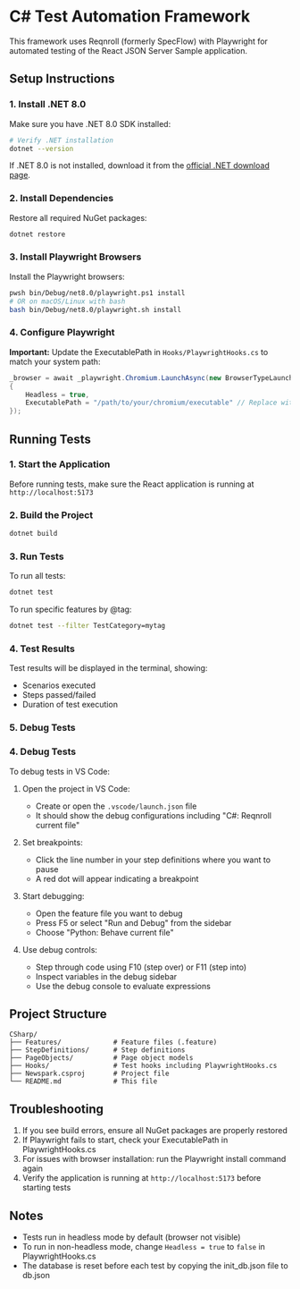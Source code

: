 # C# Test Automation Framework

This framework uses Reqnroll (formerly SpecFlow) with Playwright for automated testing of the React JSON Server Sample application.

## Setup Instructions

### 1. Install .NET 8.0

Make sure you have .NET 8.0 SDK installed:

```bash
# Verify .NET installation
dotnet --version
```

If .NET 8.0 is not installed, download it from the [official .NET download page](https://dotnet.microsoft.com/download/dotnet/8.0).

### 2. Install Dependencies

Restore all required NuGet packages:

```bash
dotnet restore
```

### 3. Install Playwright Browsers

Install the Playwright browsers:

```bash
pwsh bin/Debug/net8.0/playwright.ps1 install
# OR on macOS/Linux with bash
bash bin/Debug/net8.0/playwright.sh install
```

### 4. Configure Playwright

**Important:** Update the ExecutablePath in `Hooks/PlaywrightHooks.cs` to match your system path:

```csharp
_browser = await _playwright.Chromium.LaunchAsync(new BrowserTypeLaunchOptions
{
    Headless = true,
    ExecutablePath = "/path/to/your/chromium/executable" // Replace with your path
});
```

## Running Tests

### 1. Start the Application

Before running tests, make sure the React application is running at `http://localhost:5173`

### 2. Build the Project

```bash
dotnet build
```

### 3. Run Tests

To run all tests:
```bash
dotnet test
```

To run specific features by @tag:
```bash
dotnet test --filter TestCategory=mytag
```

### 4. Test Results

Test results will be displayed in the terminal, showing:
- Scenarios executed
- Steps passed/failed
- Duration of test execution

### 5. Debug Tests

### 4. Debug Tests

To debug tests in VS Code:

1. Open the project in VS Code:
    - Create or open the `.vscode/launch.json` file
    - It should show the debug configurations including "C#: Reqnroll current file"

2. Set breakpoints:
    - Click the line number in your step definitions where you want to pause
    - A red dot will appear indicating a breakpoint

3. Start debugging:
    - Open the feature file you want to debug
    - Press F5 or select "Run and Debug" from the sidebar
    - Choose "Python: Behave current file"

4. Use debug controls:
    - Step through code using F10 (step over) or F11 (step into)
    - Inspect variables in the debug sidebar
    - Use the debug console to evaluate expressions

## Project Structure

```
CSharp/
├── Features/             # Feature files (.feature)
├── StepDefinitions/      # Step definitions
├── PageObjects/          # Page object models
├── Hooks/                # Test hooks including PlaywrightHooks.cs
├── Newspark.csproj       # Project file
└── README.md             # This file
```

## Troubleshooting

1. If you see build errors, ensure all NuGet packages are properly restored
2. If Playwright fails to start, check your ExecutablePath in PlaywrightHooks.cs
3. For issues with browser installation: run the Playwright install command again
4. Verify the application is running at `http://localhost:5173` before starting tests

## Notes

- Tests run in headless mode by default (browser not visible)
- To run in non-headless mode, change `Headless = true` to `false` in PlaywrightHooks.cs
- The database is reset before each test by copying the init_db.json file to db.json
